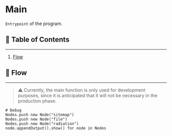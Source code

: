 # Main

`Entrypoint` of the program.

## 📜 Table of Contents
---
1. [Flow](#🌌-Flow)

## 🌌 Flow
---

> ⚠️ Currently, the main function is only used for development purposes, since it is anticipated that it will not be necessary in the production phase.

    # Debug
    Nodes.push new Node("sitemap")
    Nodes.push new Node("file")
    Nodes.push new Node("radiation") 
    node.appendOutput().show() for node in Nodes

